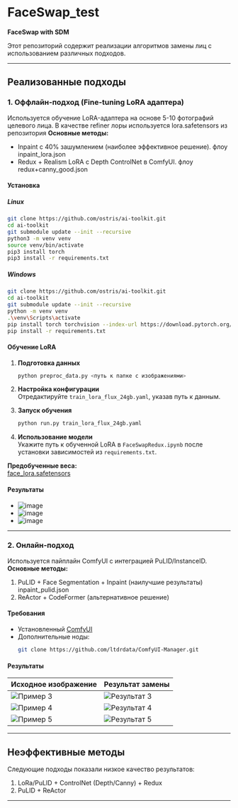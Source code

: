 # FaceSwap_test  
**FaceSwap with SDM**  

Этот репозиторий содержит реализации алгоритмов замены лиц с использованием различных подходов.

---

## Реализованные подходы

### 1. Оффлайн-подход (Fine-tuning LoRA адаптера)
Используется обучение LoRA-адаптера на основе 5-10 фотографий целевого лица. 
В качестве refiner лоры используется lora.safetensors из репозитория
**Основные методы:**  
- Inpaint с 40% зашумлением (наиболее эффективное решение). флоу inpaint_lora.json
- Redux + Realism LoRA с Depth ControlNet в ComfyUI. флоу redux+canny_good.json

#### Установка
##### Linux
```bash
git clone https://github.com/ostris/ai-toolkit.git
cd ai-toolkit
git submodule update --init --recursive
python3 -m venv venv
source venv/bin/activate
pip3 install torch
pip3 install -r requirements.txt
```

##### Windows
```bash
git clone https://github.com/ostris/ai-toolkit.git
cd ai-toolkit
git submodule update --init --recursive
python -m venv venv
.\venv\Scripts\activate
pip install torch torchvision --index-url https://download.pytorch.org/whl/cu121
pip install -r requirements.txt
```

#### Обучение LoRA
1. **Подготовка данных**  
   ```bash
   python preproc_data.py <путь к папке с изображениями>
   ```

2. **Настройка конфигурации**  
   Отредактируйте `train_lora_flux_24gb.yaml`, указав путь к данным.

3. **Запуск обучения**  
   ```bash
   python run.py train_lora_flux_24gb.yaml
   ```

4. **Использование модели**  
   Укажите путь к обученной LoRA в `FaceSwapRedux.ipynb` после установки зависимостей из `requirements.txt`.

**Предобученные веса:**  
[face_lora.safetensors](https://huggingface.co/Deenchik/faceLora/blob/main/face_lora.safetensors)

#### Результаты
- ![image](https://github.com/user-attachments/assets/236bc5c6-3468-4cc5-b6d2-64dcb43f085c)
- ![image](https://github.com/user-attachments/assets/56f483d7-f2b7-46bc-989b-4d510e6cb47f)
- ![image](https://github.com/user-attachments/assets/92ae46d4-c05a-4500-9c6d-c1909a9f6e1b)


---

### 2. Онлайн-подход
Используется пайплайн ComfyUI с интеграцией PuLID/InstanceID.  
**Основные методы:**  
1. PuLID + Face Segmentation + Inpaint (наилучшие результаты)  inpaint_pulid.json
2. ReActor + CodeFormer (альтернативное решение)  

#### Требования
- Установленный [ComfyUI](https://github.com/comfyanonymous/ComfyUI)
- Дополнительные ноды:
  ```bash
  git clone https://github.com/ltdrdata/ComfyUI-Manager.git
  ```

#### Результаты
| Исходное изображение | Результат замены |
|----------------------|------------------|
| ![Пример 3](https://github.com/user-attachments/assets/a1a10653-ff26-4db4-9817-56ca4aeb1cbd) | ![Результат 3](https://github.com/user-attachments/assets/aad6fbb0-0bcb-400d-865a-62b95128d2c5) |
| ![Пример 4](https://github.com/user-attachments/assets/8a1ff363-4705-4a31-9b2d-50e1c348d588) | ![Результат 4](https://github.com/user-attachments/assets/520bf440-a2f2-4ac0-9ba5-6cf9efc77c70) |
| ![Пример 5](https://github.com/user-attachments/assets/dc5c3f78-c19e-4e03-87ac-d8eccc2c62f4)    | ![Результат 5](https://github.com/user-attachments/assets/612cf342-eaa0-4f01-b74a-f201c7d4320b)


---

## Неэффективные методы
Следующие подходы показали низкое качество результатов:
1. LoRa/PuLID + ControlNet (Depth/Canny) + Redux  
2. PuLID + ReActor  

---
